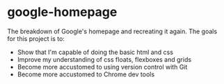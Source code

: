 # google-homepage

The breakdown of Google's homepage and recreating it again.
The goals for this project is to:

- Show that I'm capable of doing the basic html and css
- Improve my understanding of css floats, flexboxes and grids
- Become more accustomed to using version control with Git
- Become more accustomed to Chrome dev tools
